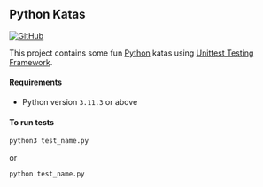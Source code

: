 Python Katas
----------------------------

[![GitHub](https://github.com/josdem/python-katas/actions/workflows/main.yml/badge.svg)](https://github.com/josdem/python-katas/actions)

This project contains some fun [Python](https://www.python.org/) katas using [Unittest Testing Framework](https://docs.python.org/3/library/unittest.html).

#### Requirements

- Python version `3.11.3` or above

#### To run tests

```bash
python3 test_name.py
```

or

```bash
python test_name.py
```